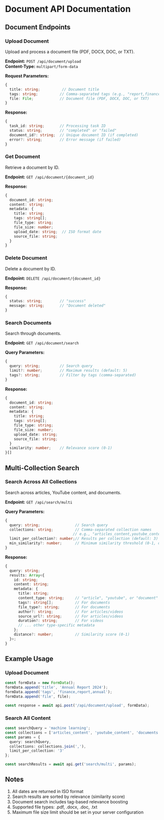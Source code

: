 # Document API Documentation

## Document Endpoints

### Upload Document
Upload and process a document file (PDF, DOCX, DOC, or TXT).

**Endpoint:** `POST /api/document/upload`  
**Content-Type:** `multipart/form-data`

**Request Parameters:**
```typescript
{
  title: string;          // Document title
  tags: string;          // Comma-separated tags (e.g., "report,finance,2024")
  file: File;            // Document file (PDF, DOCX, DOC, or TXT)
}
```

**Response:**
```typescript
{
  task_id: string;       // Processing task ID
  status: string;        // "completed" or "failed"
  document_id?: string;  // Unique document ID (if completed)
  error?: string;        // Error message (if failed)
}
```

### Get Document
Retrieve a document by ID.

**Endpoint:** `GET /api/document/{document_id}`

**Response:**
```typescript
{
  document_id: string;
  content: string;
  metadata: {
    title: string;
    tags: string[];
    file_type: string;
    file_size: number;
    upload_date: string;  // ISO format date
    source_file: string;
  }
}
```

### Delete Document
Delete a document by ID.

**Endpoint:** `DELETE /api/document/{document_id}`

**Response:**
```typescript
{
  status: string;        // "success"
  message: string;       // "Document deleted"
}
```

### Search Documents
Search through documents.

**Endpoint:** `GET /api/document/search`

**Query Parameters:**
```typescript
{
  query: string;         // Search query
  limit?: number;        // Maximum results (default: 5)
  tags?: string;         // Filter by tags (comma-separated)
}
```

**Response:**
```typescript
{
  document_id: string;
  content: string;
  metadata: {
    title: string;
    tags: string[];
    file_type: string;
    file_size: number;
    upload_date: string;
    source_file: string;
  }
  similarity: number;    // Relevance score (0-1)
}[]
```

## Multi-Collection Search

### Search Across All Collections
Search across articles, YouTube content, and documents.

**Endpoint:** `GET /api/search/multi`

**Query Parameters:**
```typescript
{
  query: string;                // Search query
  collections: string;          // Comma-separated collection names
                               // e.g., "articles_content,youtube_content,documents"
  limit_per_collection?: number;// Results per collection (default: 3)
  min_similarity?: number;      // Minimum similarity threshold (0-1, default: 0.01)
}
```

**Response:**
```typescript
{
  query: string;
  results: Array<{
    id: string;
    content: string;
    metadata: {
      title: string;
      content_type: string;     // "article", "youtube", or "document"
      tags?: string[];          // For documents
      file_type?: string;       // For documents
      author?: string;          // For articles/videos
      source_url?: string;      // For articles/videos
      duration?: string;        // For videos
      // ... other type-specific metadata
    };
    distance?: number;          // Similarity score (0-1)
  }>;
}
```

## Example Usage

### Upload Document
```typescript
const formData = new FormData();
formData.append('title', 'Annual Report 2024');
formData.append('tags', 'finance,report,annual');
formData.append('file', file);

const response = await api.post('/api/document/upload', formData);
```

### Search All Content
```typescript
const searchQuery = 'machine learning';
const collections = ['articles_content', 'youtube_content', 'documents'];
const params = {
  query: searchQuery,
  collections: collections.join(','),
  limit_per_collection: '3'
};

const searchResults = await api.get('search/multi', params);
```

## Notes

1. All dates are returned in ISO format
2. Search results are sorted by relevance (similarity score)
3. Document search includes tag-based relevance boosting
4. Supported file types: .pdf, .docx, .doc, .txt
5. Maximum file size limit should be set in your server configuration 